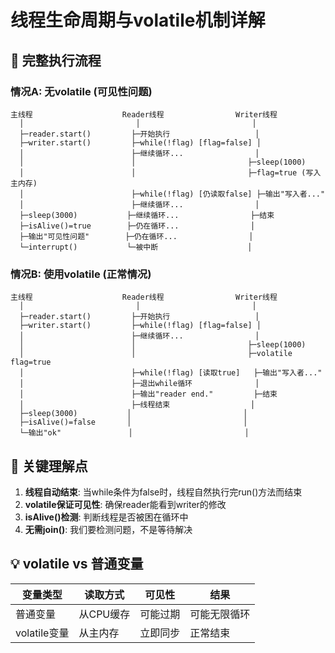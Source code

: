 # 线程生命周期与volatile机制详解

## 🔄 完整执行流程

### 情况A: 无volatile (可见性问题)
```
主线程                    Reader线程                Writer线程
  │                         │                         │
  ├─reader.start()         ├─开始执行                   │
  ├─writer.start()         ├─while(!flag) [flag=false] │
  │                        ├─继续循环...                │
  │                        │                         ├─sleep(1000)
  │                        │                         ├─flag=true (写入主内存)
  │                        ├─while(!flag) [仍读取false] ├─输出"写入者..."
  │                        ├─继续循环...                │
  ├─sleep(3000)           ├─继续循环...                ├─结束
  ├─isAlive()=true        ├─仍在循环...                │
  ├─输出"可见性问题"        ├─仍在循环...                │
  └─interrupt()           └─被中断                    │
```

### 情况B: 使用volatile (正常情况)
```
主线程                    Reader线程                Writer线程  
  │                         │                         │
  ├─reader.start()         ├─开始执行                   │
  ├─writer.start()         ├─while(!flag) [flag=false] │
  │                        ├─继续循环...                │
  │                        │                         ├─sleep(1000)
  │                        │                         ├─volatile flag=true
  │                        ├─while(!flag) [读取true]   ├─输出"写入者..."
  │                        ├─退出while循环              │
  │                        ├─输出"reader end."         ├─结束
  │                        ├─线程结束                  │
  ├─sleep(3000)           │                         │
  ├─isAlive()=false       │                         │
  └─输出"ok"               │                         │
```

## 🎯 关键理解点

1. **线程自动结束**: 当while条件为false时，线程自然执行完run()方法而结束
2. **volatile保证可见性**: 确保reader能看到writer的修改
3. **isAlive()检测**: 判断线程是否被困在循环中
4. **无需join()**: 我们要检测问题，不是等待解决

## 💡 volatile vs 普通变量

| 变量类型 | 读取方式 | 可见性 | 结果 |
|---------|---------|--------|------|
| 普通变量 | 从CPU缓存 | 可能过期 | 可能无限循环 |
| volatile变量 | 从主内存 | 立即同步 | 正常结束 |